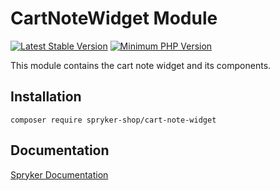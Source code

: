 # CartNoteWidget Module
[![Latest Stable Version](https://poser.pugx.org/spryker-shop/cart-note-widget/v/stable.svg)](https://packagist.org/packages/spryker-shop/cart-note-widget)
[![Minimum PHP Version](https://img.shields.io/badge/php-%3E%3D%208.2-8892BF.svg)](https://php.net/)

This module contains the cart note widget and its components.

## Installation

```
composer require spryker-shop/cart-note-widget
```

## Documentation

[Spryker Documentation](https://docs.spryker.com)
